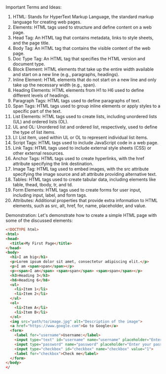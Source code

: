 Important Terms and Ideas:
1. HTML: Stands for HyperText Markup Language, the standard markup language for creating web pages.
2. Elements: HTML tags used to structure and define content on a web page.
3. Head Tag: An HTML tag that contains metadata, links to style sheets, and the page title.
4. Body Tag: An HTML tag that contains the visible content of the web page.
5. Doc Type Tag: An HTML tag that specifies the HTML version and document type.
6. Block Element: HTML elements that take up the entire width available and start on a new line (e.g., paragraphs, headings).
7. Inline Element: HTML elements that do not start on a new line and only take up the necessary width (e.g., span).
8. Heading Elements: HTML elements from H1 to H6 used to define different levels of headings.
9. Paragraph Tags: HTML tags used to define paragraphs of text.
10. Span Tags: HTML tags used to group inline elements or apply styles to a specific part of the text.
11. List Elements: HTML tags used to create lists, including unordered lists (UL) and ordered lists (OL).
12. UL and OL: Unordered list and ordered list, respectively, used to define the type of list items.
13. LI: List item, used within UL or OL to represent individual list items.
14. Script Tags: HTML tags used to include JavaScript code in a web page.
15. Link Tags: HTML tags used to include external style sheets (CSS) or other external resources.
16. Anchor Tags: HTML tags used to create hyperlinks, with the href attribute specifying the link destination.
17. Image Tag: HTML tag used to embed images, with the src attribute specifying the image source and alt attribute providing alternative text.
18. Tables: HTML tags used to create tabular data, including elements like table, thead, tbody, tr, and td.
19. Form Elements: HTML tags used to create forms for user input, including input, label, and form tags.
20. Attributes: Additional properties that provide extra information to HTML elements, such as src, alt, href, for, name, placeholder, and value.

Demonstration:
Let's demonstrate how to create a simple HTML page with some of the discussed elements:

```html
<!DOCTYPE html>
<html>
<head>
  <title>My First Page</title>
</head>
<body>
  <h1>I am big</h1>
  <p>Lorem ipsum dolor sit amet, consectetur adipiscing elit.</p>
  <p>I am <span>span</span></p>
  <p><span>I am</span> <span>span</span> <span>span</span></p>
  <h3>Heading 3</h3>
  <h6>Heading 6</h6>
  <ul>
    <li>Item 1</li>
    <li>Item 2</li>
  </ul>
  <ol>
    <li>Item A</li>
    <li>Item B</li>
  </ol>
  <img src="path/to/image.jpg" alt="Description of the image">
  <a href="https://www.google.com">Go to Google</a>
  <form>
    <label for="username">Username:</label>
    <input type="text" id="username" name="username" placeholder="Enter your username">
    <input type="password" name="password" placeholder="Enter your password">
    <input type="checkbox" id="checkbox" name="checkbox" value="1">
    <label for="checkbox">Check me</label>
  </form>
</body>
</